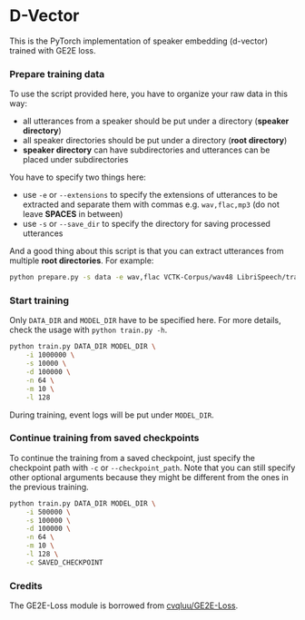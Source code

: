 # D-Vector

This is the PyTorch implementation of speaker embedding (d-vector) trained with GE2E loss.

### Prepare training data

To use the script provided here, you have to organize your raw data in this way:

- all utterances from a speaker should be put under a directory (**speaker directory**)
- all speaker directories should be put under a directory (**root directory**)
- **speaker directory** can have subdirectories and utterances can be placed under subdirectories

You have to specify two things here:

- use `-e` or `--extensions` to specify the extensions of utterances to be extracted and separate them with commas e.g. `wav,flac,mp3` (do not leave **SPACES** in between)
- use `-s` or `--save_dir` to specify the directory for saving processed utterances

And a good thing about this script is that you can extract utterances from multiple **root directories**.
For example:

```bash
python prepare.py -s data -e wav,flac VCTK-Corpus/wav48 LibriSpeech/train-clean-360
```

### Start training

Only `DATA_DIR` and `MODEL_DIR` have to be specified here.
For more details, check the usage with `python train.py -h`.

```bash
python train.py DATA_DIR MODEL_DIR \
    -i 1000000 \
    -s 10000 \
    -d 100000 \
    -n 64 \
    -m 10 \
    -l 128
```

During training, event logs will be put under `MODEL_DIR`.

### Continue training from saved checkpoints

To continue the training from a saved checkpoint, just specify the checkpoint path with `-c` or `--checkpoint_path`.
Note that you can still specify other optional arguments because they might be different from the ones in the previous training.

```bash
python train.py DATA_DIR MODEL_DIR \
    -i 500000 \
    -s 100000 \
    -d 100000 \
    -n 64 \
    -m 10 \
    -l 128 \
    -c SAVED_CHECKPOINT
```

### Credits

The GE2E-Loss module is borrowed from [cvqluu/GE2E-Loss](https://github.com/cvqluu/GE2E-Loss).
